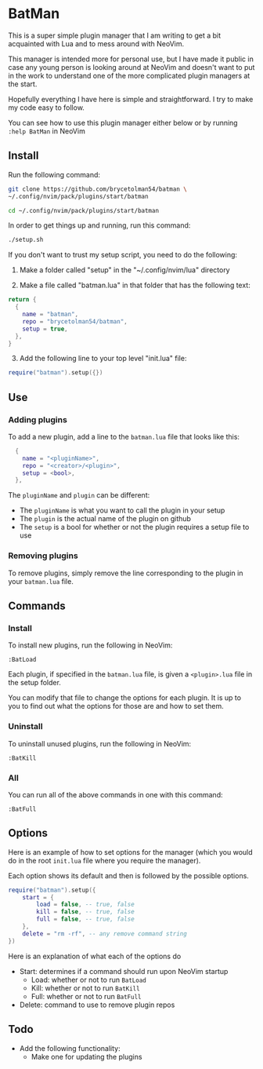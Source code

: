 # BatMan

This is a super simple plugin manager that I am writing to get a bit acquainted with Lua and to mess around with NeoVim. 

This manager is intended more for personal use, but I have made it public in case any young person is looking around at NeoVim and doesn't want to put in the work to understand one of the more complicated plugin managers at the start.

Hopefully everything I have here is simple and straightforward. I try to make my code easy to follow.

You can see how to use this plugin manager either below or by running `:help BatMan` in NeoVim

## Install

Run the following command:

```sh
git clone https://github.com/brycetolman54/batman \
~/.config/nvim/pack/plugins/start/batman

cd ~/.config/nvim/pack/plugins/start/batman
```

In order to get things up and running, run this command:

```sh
./setup.sh
```

If you don't want to trust my setup script, you need to do the following:

1. Make a folder called "setup" in the "~/.config/nvim/lua" directory

2. Make a file called "batman.lua" in that folder that has the following text:

```lua
return {
  {
    name = "batman",
    repo = "brycetolman54/batman",
    setup = true,
  },
}
```

3. Add the following line to your top level "init.lua" file:
```lua
require("batman").setup({})
```

## Use

### Adding plugins

To add a new plugin, add a line to the `batman.lua` file that looks like this:

```lua
  {
    name = "<pluginName>",
    repo = "<creator>/<plugin>",
    setup = <bool>,
  },
```

The `pluginName` and `plugin` can be different:
- The `pluginName` is what you want to call the plugin in your setup
- The `plugin` is the actual name of the plugin on github
- The `setup` is a bool for whether or not the plugin requires a setup file to use

### Removing plugins

To remove plugins, simply remove the line corresponding to the plugin in your `batman.lua` file.

## Commands

### Install

To install new plugins, run the following in NeoVim:

```vim
:BatLoad
```

Each plugin, if specified in the `batman.lua` file, is given a `<plugin>.lua` file in the setup folder.

You can modify that file to change the options for each plugin. It is up to you to find out what the options for those are and how to set them.

### Uninstall

To uninstall unused plugins, run the following in NeoVim:

```vim
:BatKill
```

### All

You can run all of the above commands in one with this command:

```vim
:BatFull
```

## Options

Here is an example of how to set options for the manager (which you would do in the root `init.lua` file where you require the manager).

Each option shows its default and then is followed by the possible options.

```lua
require("batman").setup({
    start = {
        load = false, -- true, false
        kill = false, -- true, false
        full = false, -- true, false
    },
    delete = "rm -rf", -- any remove command string
})
```

Here is an explanation of what each of the options do
- Start: determines if a command should run upon NeoVim startup
    - Load: whether or not to run `BatLoad`
    - Kill: whether or not to run `BatKill`
    - Full: whether or not to run `BatFull`
- Delete: command to use to remove plugin repos

## Todo

- Add the following functionality:
    - Make one for updating the plugins

<!--
Unicode icons:
  - Green check box: u2705
  - Blue check box: u2611
  - Red X: u274c
-->
